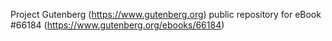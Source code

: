 Project Gutenberg (https://www.gutenberg.org) public repository for
eBook #66184 (https://www.gutenberg.org/ebooks/66184)
